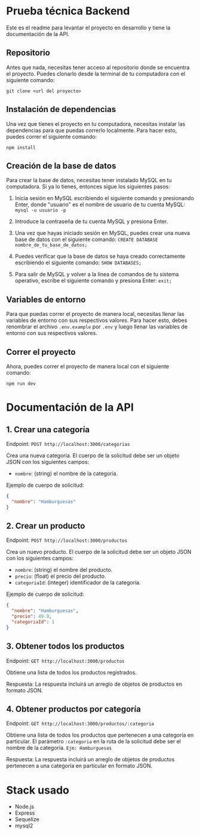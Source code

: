 # Prueba técnica Backend

Este es el readme para levantar el proyecto en desarrollo y tiene la documentación de la API.

## Repositorio

Antes que nada, necesitas tener acceso al repositorio donde se encuentra el proyecto. Puedes clonarlo desde la terminal de tu computadora con el siguiente comando:

```
git clone <url del proyecto>
```

## Instalación de dependencias

Una vez que tienes el proyecto en tu computadora, necesitas instalar las dependencias para que puedas correrlo localmente. Para hacer esto, puedes correr el siguiente comando:

```
npm install
```


## Creación de la base de datos

Para crear la base de datos, necesitas tener instalado MySQL en tu computadora. Si ya lo tienes, entonces sigue los siguientes pasos:

1. Inicia sesión en MySQL escribiendo el siguiente comando y presionando Enter, donde "usuario" es el nombre de usuario de tu cuenta MySQL:
```mysql -u usuario -p```


2. Introduce la contraseña de tu cuenta MySQL y presiona Enter.
3. Una vez que hayas iniciado sesión en MySQL, puedes crear una nueva base de datos con el siguiente comando:
```CREATE DATABASE nombre_de_tu_base_de_datos;```


4. Puedes verificar que la base de datos se haya creado correctamente escribiendo el siguiente comando:
```SHOW DATABASES;```


5. Para salir de MySQL y volver a la línea de comandos de tu sistema operativo, escribe el siguiente comando y presiona Enter:
```exit;```


## Variables de entorno

Para que puedas correr el proyecto de manera local, necesitas llenar las variables de entorno con sus respectivos valores. Para hacer esto, debes renombrar el archivo ```.env.example``` por ```.env``` y luego llenar las variables de entorno con sus respectivos valores.

## Correr el proyecto

Ahora, puedes correr el proyecto de manera local con el siguiente comando:
```
npm run dev
```

# Documentación de la API

## 1. Crear una categoría

Endpoint: `POST http://localhost:3000/categorias`

Crea una nueva categoría. El cuerpo de la solicitud debe ser un objeto JSON con los siguientes campos:

- `nombre`: (string) el nombre de la categoría.

Ejemplo de cuerpo de solicitud:

```json
{
  "nombre": "Hamburguesas"
}
```

## 2. Crear un producto

Endpoint: `POST http://localhost:3000/productos`

Crea un nuevo producto. El cuerpo de la solicitud debe ser un objeto JSON con los siguientes campos:

- `nombre`: (string) el nombre del producto.
- `precio`: (float) el precio del producto.
- `categoriaId`: (integer) identificador de la categoría.

Ejemplo de cuerpo de solicitud:

```json
{
  "nombre": "Hamburguesas",
  "precio": 49.9,
  "categoriaId": 1
}
```

## 3. Obtener todos los productos
Endpoint: `GET http://localhost:3000/productos`

Obtiene una lista de todos los productos registrados.

Respuesta:
La respuesta incluirá un arreglo de objetos de productos en formato JSON.

## 4. Obtener productos por categoría
Endpoint: `GET http://localhost:3000/productos/:categoria`

Obtiene una lista de todos los productos que pertenecen a una categoría en particular. El parámetro ```:categoria``` en la ruta de la solicitud debe ser el nombre de la categoría. ```Ejm: Hamburguesas```

Respuesta:
La respuesta incluirá un arreglo de objetos de productos pertenecen a una categoría en particular en formato JSON.

# Stack usado
* Node.js
* Express
* Sequelize
* mysql2
